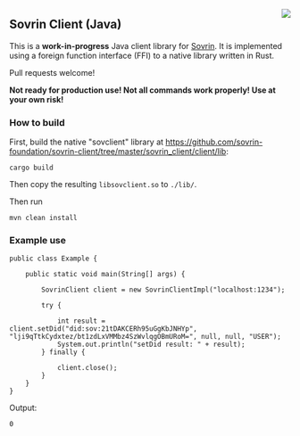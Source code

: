 <a href="http://projectdanube.org/" target="_blank"><img src="http://projectdanube.github.com/xdi2/images/projectdanube_logo.png" align="right"></a>

## Sovrin Client (Java)

This is a **work-in-progress** Java client library for [Sovrin](https://sovrin.org/). It is implemented using a foreign function interface (FFI) to a native library written in Rust.

Pull requests welcome!

**Not ready for production use! Not all commands work properly! Use at your own risk!**

### How to build

First, build the native "sovclient" library at https://github.com/sovrin-foundation/sovrin-client/tree/master/sovrin_client/client/lib:

	cargo build

Then copy the resulting `libsovclient.so` to `./lib/`.

Then run

    mvn clean install

### Example use

	public class Example {
	
		public static void main(String[] args) {
	
			SovrinClient client = new SovrinClientImpl("localhost:1234");
	
			try {
	
				int result = client.setDid("did:sov:21tDAKCERh95uGgKbJNHYp", "lji9qTtkCydxtez/bt1zdLxVMMbz4SzWvlqgOBmURoM=", null, null, "USER");
				System.out.println("setDid result: " + result);
			} finally {
	
				client.close();
			}
		}
	}

Output:

	0
